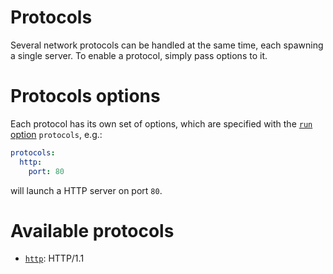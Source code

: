 # Protocols

Several network protocols can be handled at the same time, each spawning
a single server.
To enable a protocol, simply pass options to it.

# Protocols options

Each protocol has its own set of options, which are specified with the
[`run` option](configuration.md) `protocols`, e.g.:

```yml
protocols:
  http:
    port: 80
```

will launch a HTTP server on port `80`.

# Available protocols

  - [`http`](http.md): HTTP/1.1
